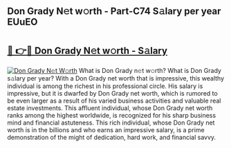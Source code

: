 ## Don Grady N𝚎t w𝚘rth - Part-C74 S𝚊lary per year EUuEO

# <h2><a href="http://gc2krqx.nevu.top/?p=Don+Grady">🔗 👉🔴 Don Grady N𝚎t w𝚘rth - S𝚊lary</a></h2>

[![Don Grady N𝚎t W𝚘rth](https://i.imgur.com/Oavwk0R.jpeg)](http://gc2krqx.nevu.top/?p=Don+Grady)
What is Don Grady n𝚎t w𝚘rth? What is Don Grady s𝚊lary per year?
With a Don Grady net worth that is impressive, this wealthy individual is among the richest in his professional circle. His salary is impressive, but it is dwarfed by Don Grady net worth, which is rumored to be even larger as a result of his varied business activities and valuable real estate investments. This affluent individual, whose Don Grady net worth ranks among the highest worldwide, is recognized for his sharp business mind and financial astuteness. This rich individual, whose Don Grady net worth is in the billions and who earns an impressive salary, is a prime demonstration of the might of dedication, hard work, and financial savvy.
